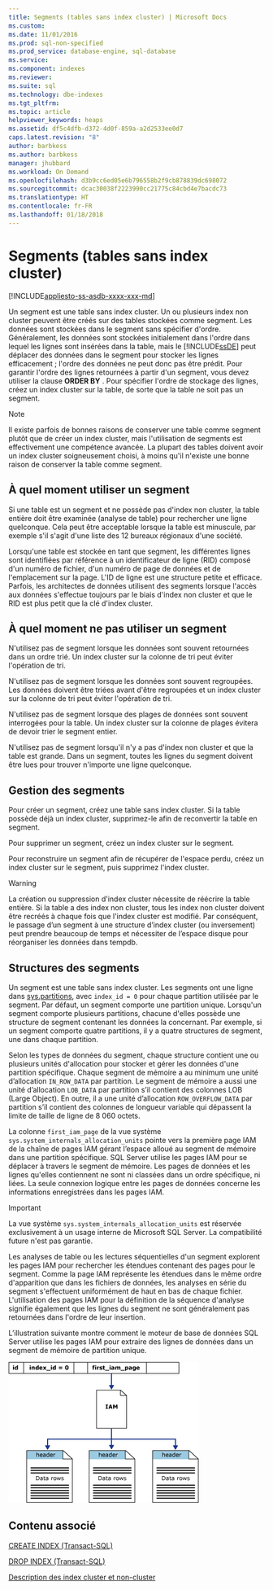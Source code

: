 ```yaml
---
title: Segments (tables sans index cluster) | Microsoft Docs
ms.custom: 
ms.date: 11/01/2016
ms.prod: sql-non-specified
ms.prod_service: database-engine, sql-database
ms.service: 
ms.component: indexes
ms.reviewer: 
ms.suite: sql
ms.technology: dbe-indexes
ms.tgt_pltfrm: 
ms.topic: article
helpviewer_keywords: heaps
ms.assetid: df5c4dfb-d372-4d0f-859a-a2d2533ee0d7
caps.latest.revision: "8"
author: barbkess
ms.author: barbkess
manager: jhubbard
ms.workload: On Demand
ms.openlocfilehash: d3b9cc6ed05e6b796558b2f9cb878839dc698072
ms.sourcegitcommit: dcac30038f2223990cc21775c84cbd4e7bacdc73
ms.translationtype: HT
ms.contentlocale: fr-FR
ms.lasthandoff: 01/18/2018
---
```

# <a name="heaps-tables-without-clustered-indexes"></a>Segments (tables sans index cluster)
[!INCLUDE[appliesto-ss-asdb-xxxx-xxx-md](../../includes/appliesto-ss-asdb-xxxx-xxx-md.md)]

  Un segment est une table sans index cluster. Un ou plusieurs index non cluster peuvent être créés sur des tables stockées comme segment. Les données sont stockées dans le segment sans spécifier d'ordre. Généralement, les données sont stockées initialement dans l'ordre dans lequel les lignes sont insérées dans la table, mais le [!INCLUDE[ssDE](../../includes/ssde-md.md)] peut déplacer des données dans le segment pour stocker les lignes efficacement ; l'ordre des données ne peut donc pas être prédit. Pour garantir l'ordre des lignes retournées à partir d'un segment, vous devez utiliser la clause **ORDER BY** . Pour spécifier l'ordre de stockage des lignes, créez un index cluster sur la table, de sorte que la table ne soit pas un segment.  
  
> [!NOTE]  
>  Il existe parfois de bonnes raisons de conserver une table comme segment plutôt que de créer un index cluster, mais l'utilisation de segments est effectivement une compétence avancée. La plupart des tables doivent avoir un index cluster soigneusement choisi, à moins qu'il n'existe une bonne raison de conserver la table comme segment.  
  
## <a name="when-to-use-a-heap"></a>À quel moment utiliser un segment  
 Si une table est un segment et ne possède pas d'index non cluster, la table entière doit être examinée (analyse de table) pour rechercher une ligne quelconque. Cela peut être acceptable lorsque la table est minuscule, par exemple s'il s'agit d'une liste des 12 bureaux régionaux d'une société.  
  
 Lorsqu'une table est stockée en tant que segment, les différentes lignes sont identifiées par référence à un identificateur de ligne (RID) composé d'un numéro de fichier, d'un numéro de page de données et de l'emplacement sur la page. L'ID de ligne est une structure petite et efficace. Parfois, les architectes de données utilisent des segments lorsque l'accès aux données s'effectue toujours par le biais d'index non cluster et que le RID est plus petit que la clé d'index cluster.  
  
## <a name="when-not-to-use-a-heap"></a>À quel moment ne pas utiliser un segment  
 N'utilisez pas de segment lorsque les données sont souvent retournées dans un ordre trié. Un index cluster sur la colonne de tri peut éviter l'opération de tri.  
  
 N'utilisez pas de segment lorsque les données sont souvent regroupées. Les données doivent être triées avant d'être regroupées et un index cluster sur la colonne de tri peut éviter l'opération de tri.  
  
 N'utilisez pas de segment lorsque des plages de données sont souvent interrogées pour la table.  Un index cluster sur la colonne de plages évitera de devoir trier le segment entier.  
  
 N'utilisez pas de segment lorsqu'il n'y a pas d'index non cluster et que la table est grande. Dans un segment, toutes les lignes du segment doivent être lues pour trouver n'importe une ligne quelconque.  
  
## <a name="managing-heaps"></a>Gestion des segments  
 Pour créer un segment, créez une table sans index cluster. Si la table possède déjà un index cluster, supprimez-le afin de reconvertir la table en segment.  
  
 Pour supprimer un segment, créez un index cluster sur le segment.  
  
 Pour reconstruire un segment afin de récupérer de l'espace perdu, créez un index cluster sur le segment, puis supprimez l'index cluster.  
  
> [!WARNING]  
>  La création ou suppression d'index cluster nécessite de réécrire la table entière. Si la table a des index non cluster, tous les index non cluster doivent être recréés à chaque fois que l'index cluster est modifié. Par conséquent, le passage d’un segment à une structure d’index cluster (ou inversement) peut prendre beaucoup de temps et nécessiter de l’espace disque pour réorganiser les données dans tempdb.  

## <a name="heap-structures"></a>Structures des segments


Un segment est une table sans index cluster. Les segments ont une ligne dans [sys.partitions](../../relational-databases/system-catalog-views/sys-partitions-transact-sql.md), avec `index_id = 0` pour chaque partition utilisée par le segment. Par défaut, un segment comporte une partition unique. Lorsqu'un segment comporte plusieurs partitions, chacune d'elles possède une structure de segment contenant les données la concernant. Par exemple, si un segment comporte quatre partitions, il y a quatre structures de segment, une dans chaque partition.

Selon les types de données du segment, chaque structure contient une ou plusieurs unités d'allocation pour stocker et gérer les données d'une partition spécifique. Chaque segment de mémoire a au minimum une unité d’allocation `IN_ROW_DATA` par partition. Le segment de mémoire a aussi une unité d’allocation `LOB_DATA` par partition s’il contient des colonnes LOB (Large Object). En outre, il a une unité d’allocation `ROW_OVERFLOW_DATA` par partition s’il contient des colonnes de longueur variable qui dépassent la limite de taille de ligne de 8 060 octets.

La colonne `first_iam_page` de la vue système `sys.system_internals_allocation_units` pointe vers la première page IAM de la chaîne de pages IAM gérant l’espace alloué au segment de mémoire dans une partition spécifique. SQL Server utilise les pages IAM pour se déplacer à travers le segment de mémoire. Les pages de données et les lignes qu'elles contiennent ne sont ni classées dans un ordre spécifique, ni liées. La seule connexion logique entre les pages de données concerne les informations enregistrées dans les pages IAM.

> [!IMPORTANT]  
> La vue système `sys.system_internals_allocation_units` est réservée exclusivement à un usage interne de Microsoft SQL Server. La compatibilité future n'est pas garantie.
 
Les analyses de table ou les lectures séquentielles d'un segment explorent les pages IAM pour rechercher les étendues contenant des pages pour le segment. Comme la page IAM représente les étendues dans le même ordre d'apparition que dans les fichiers de données, les analyses en série du segment s'effectuent uniformément de haut en bas de chaque fichier. L'utilisation des pages IAM pour la définition de la séquence d'analyse signifie également que les lignes du segment ne sont généralement pas retournées dans l'ordre de leur insertion.

L’illustration suivante montre comment le moteur de base de données SQL Server utilise les pages IAM pour extraire des lignes de données dans un segment de mémoire de partition unique. 

![iam_heap](../../relational-databases/indexes/media/iam-heap.gif)

  
## <a name="related-content"></a>Contenu associé  
 [CREATE INDEX &#40;Transact-SQL&#41;](../../t-sql/statements/create-index-transact-sql.md)  
  
 [DROP INDEX &#40;Transact-SQL&#41;](../../t-sql/statements/drop-index-transact-sql.md)  
  
 [Description des index cluster et non-cluster](../../relational-databases/indexes/clustered-and-nonclustered-indexes-described.md)  
  
  
